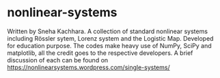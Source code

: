 # nonlinear-systems
Written by Sneha Kachhara. 
A collection of standard nonlinear systems including Rössler sytem, Lorenz system and the Logistic Map. Developed for education purpose. The codes make heavy use of NumPy, SciPy and matplotlib, all the credit goes to the respective developers.
A brief discussion of each can be found on https://nonlinearsystems.wordpress.com/single-systems/
